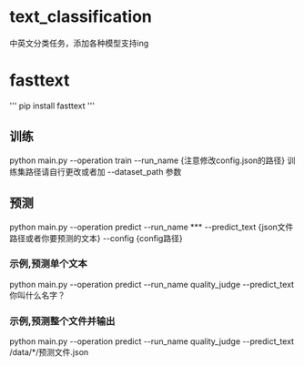 # text_classification
中英文分类任务，添加各种模型支持ing

# fasttext
'''
pip install fasttext
'''
## 训练 
python main.py --operation train --run_name {注意修改config.json的路径}
训练集路径请自行更改或者加 --dataset_path 参数
## 预测

python main.py --operation predict --run_name *** --predict_text {json文件路径或者你要预测的文本} --config {config路径}

### 示例,预测单个文本
python main.py --operation predict --run_name quality_judge --predict_text 你叫什么名字？

### 示例,预测整个文件并输出

python main.py --operation predict --run_name quality_judge --predict_text /data/*/预测文件.json